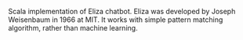 Scala implementation of Eliza chatbot. Eliza was developed by Joseph Weisenbaum in 1966 at MIT. It works with simple pattern matching algorithm, rather than machine learning.
